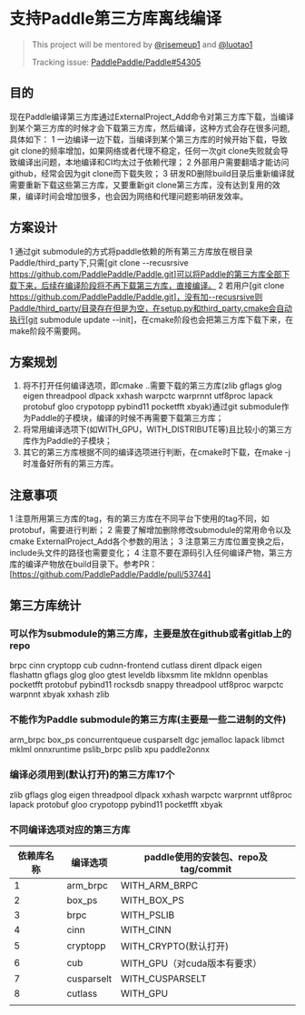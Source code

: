 # 支持Paddle第三方库离线编译

> This project will be mentored by [@risemeup1](https://github.com/risemeup1) and [@luotao1](https://github.com/luotao1)
> 
> Tracking issue: [PaddlePaddle/Paddle#54305](https://github.com/PaddlePaddle/Paddle/issues/54305)
## 目的
现在Paddle编译第三方库通过ExternalProject_Add命令对第三方库下载，当编译到某个第三方库的时候才会下载第三方库，然后编译，这种方式会存在很多问题,具体如下：
1 一边编译一边下载，当编译到某个第三方库的时候开始下载，导致git clone的频率增加，如果网络或者代理不稳定，任何一次git clone失败就会导致编译出问题，本地编译和CI均太过于依赖代理；
2 外部用户需要翻墙才能访问github，经常会因为git clone而下载失败；
3 研发RD删除build目录后重新编译就需要重新下载这些第三方库，又要重新git clone第三方库，没有达到复用的效果，编译时间会增加很多，也会因为网络和代理问题影响研发效率。

## 方案设计
1 通过git submodule的方式将paddle依赖的所有第三方库放在根目录Paddle/third_party下,只需[git clone --recusrsive https://github.com/PaddlePaddle/Paddle.git]可以将Paddle的第三方库全部下载下来，后续在编译阶段将不再下载第三方库，直接编译。
2 若用户[git clone  https://github.com/PaddlePaddle/Paddle.git]，没有加--recusrsive则Paddle/third_party/目录存在但是为空，在setup.py和third_party.cmake会自动执行[git submodule update --init]，在cmake阶段也会把第三方库下载下来，在make阶段不需要网。
## 方案规划
1. 将不打开任何编译选项，即cmake ..需要下载的第三方库(zlib gflags glog eigen threadpool dlpack xxhash warpctc warprnnt utf8proc lapack protobuf gloo crypotopp pybind11 pocketfft xbyak)通过git submodule作为Paddle的子模块，编译的时候不再需要下载第三方库；
2. 将常用编译选项下(如WITH_GPU，WITH_DISTRIBUTE等)且比较小的第三方库作为Paddle的子模块；
3. 其它的第三方库根据不同的编译选项进行判断，在cmake时下载，在make -j时准备好所有的第三方库。

## 注意事项
1 注意所用第三方库的tag，有的第三方库在不同平台下使用的tag不同，如protobuf，需要进行判断；
2 需要了解增加删除修改submodule的常用命令以及cmake ExternalProject_Add各个参数的用法；
3 注意第三方库位置变换之后，include头文件的路径也需要变化；
4 注意不要在源码引入任何编译产物，第三方库的编译产物放在build目录下。参考PR：[https://github.com/PaddlePaddle/Paddle/pull/53744]

## 第三方库统计
### 可以作为submodule的第三方库，主要是放在github或者gitlab上的repo
brpc cinn cryptopp cub cudnn-frontend cutlass dirent dlpack eigen flashattn gflags glog gloo gtest leveldb libxsmm lite
mkldnn openblas pocketfft protobuf pybind11 rocksdb snappy threadpool utf8proc warpctc warpnnt xbyak xxhash zlib

### 不能作为Paddle submodule的第三方库(主要是一些二进制的文件)
arm_brpc box_ps concurrentqueue cusparselt dgc jemalloc lapack libmct mklml onnxruntime pslib_brpc pslib xpu paddle2onnx

### 编译必须用到(默认打开)的第三方库17个
zlib gflags glog eigen threadpool dlpack xxhash warpctc warprnnt utf8proc lapack protobuf gloo crypotopp pybind11 pocketfft xbyak

### 不同编译选项对应的第三方库
|依赖库名称|编译选项|paddle使用的安装包、repo及tag/commit|
|-------|----|-------|
|1|arm_brpc|WITH_ARM_BRPC|https://paddlerec.bj.bcebos.com/online_infer/arm_brpc_ubuntu18/output.tar.gz 1.1.0版本|
|2|box_ps|WITH_BOX_PS|http://box-ps.gz.bcebos.com/box_ps.tar.gz 0.1.1版本|
|3|brpc|WITH_PSLIB|repo: https://github.com/wangjiawei04/brpc tag: e203afb794caf027da0f1e0776443e7d20c0c28e|
|4|cinn|WITH_CINN|repo: PaddlePaddle/CINN.git tag: release/v0.2|
|5|cryptopp|WITH_CRYPTO(默认打开)|repo: weidai11/cryptopp.git tag: CRYPTOPP_8_2_0|
|6|cub|WITH_GPU（对cuda版本有要求）|repo：NVlabs/cub.git tag：1.16.0（win32）、1.18.0（others|
|7|cusparselt|WITH_CUSPARSELT|https://developer.download.nvidia.com/compute/libcusparse-lt/0.2.0/local_installers/libcusparse_lt-linux-x86_64-0.2.0.1.tar.gz|
|8|cutlass|WITH_GPU|https://github.com/NVIDIA/cutlass.git tag:v2.11.0|
||||
